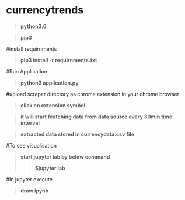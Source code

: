 # currencytrends
> **python3.6**

> **pip3**

#install requirnments
> **pip3 install -r requirnments.txt**

#Run Application
> **python3 application.py**

#upload scraper directory as chrome extension in your chrome browser
> **click on extension symbol** 

> **it will start featching data from data source every 30min time interval**

> **extracted data stored in ****currencydata.csv**** file**



#To see visualisation
> **start jupyter lab by below command**
> > **$jupyter lab**

#In jupyter execute 
> **draw.ipynb**

